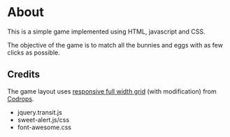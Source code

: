 # About
This is a simple game implemented using HTML, javascript and CSS.

The objective of the game is to match all the bunnies and eggs with as few clicks as possible.

## Credits
The game layout uses  [responsive full width grid](http://tympanus.net/Blueprints/ResponsiveFullWidthGrid/) (with modification) from [Codrops](http://tympanus.net/codrops/).

- jquery.transit.js
- sweet-alert.js/css
- font-awesome.css
